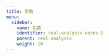 ```yaml
---
title: 实数
menu:
  sidebar:
    name: 实数
    identifier: real-analysis-notes-2
    parent: real-analysis
    weight: 10
---
```


